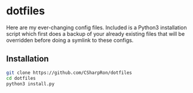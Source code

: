 # dotfiles
Here are my ever-changing config files. Included is a Python3 installation script which first does a backup of your already existing files that will be overridden before doing a symlink to these configs.

## Installation
``` sh
git clone https://github.com/CSharpRon/dotfiles
cd dotfiles
python3 install.py
```
